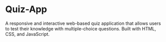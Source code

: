 # Quiz-App
A responsive and interactive web-based quiz application that allows users to test their knowledge with multiple-choice questions. Built with HTML, CSS, and JavaScript.
